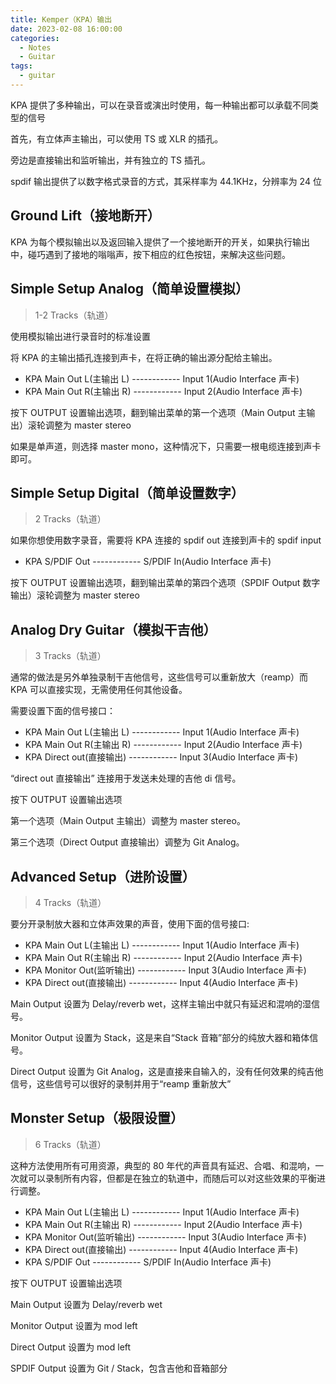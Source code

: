 ```yaml
---
title: Kemper（KPA）输出
date: 2023-02-08 16:00:00
categories:
  - Notes
  - Guitar
tags:
  - guitar
---
```


KPA 提供了多种输出，可以在录音或演出时使用，每一种输出都可以承载不同类型的信号

首先，有立体声主输出，可以使用 TS 或 XLR 的插孔。

<hairy-image style="max-width: 800px" src="https://pic.imgdb.cn/item/63e368dc4757feff333769b5.jpg" />

旁边是直接输出和监听输出，并有独立的 TS 插孔。

<hairy-image style="max-width: 800px" src="https://pic.imgdb.cn/item/63e3692c4757feff3337f980.jpg" />

spdif 输出提供了以数字格式录音的方式，其采样率为 44.1KHz，分辨率为 24 位

<hairy-image style="max-width: 800px" src="https://pic.imgdb.cn/item/63e369904757feff3338a841.jpg" />

## Ground Lift（接地断开）

KPA 为每个模拟输出以及返回输入提供了一个接地断开的开关，如果执行输出中，碰巧遇到了接地的嗡嗡声，按下相应的红色按钮，来解决这些问题。

<!-- more -->

<hairy-image style="max-width: 800px" src="https://pic.imgdb.cn/item/63e36a3d4757feff3339d0d3.jpg" />

## Simple Setup Analog（简单设置模拟）

> 1-2 Tracks（轨道）

使用模拟输出进行录音时的标准设置

<hairy-image style="max-width: 800px" src="https://pic.imgdb.cn/item/63e36aaa4757feff333a8e64.jpg" />

将 KPA 的主输出插孔连接到声卡，在将正确的输出源分配给主输出。

- KPA Main Out L(主输出 L) ------------ Input 1(Audio Interface 声卡)
- KPA Main Out R(主输出 R) ------------ Input 2(Audio Interface 声卡)

按下 OUTPUT 设置输出选项，翻到输出菜单的第一个选项（Main Output 主输出）滚轮调整为 master stereo

<hairy-image style="max-width: 800px" src="https://pic.imgdb.cn/item/63e36ca54757feff333e3647.jpg" />

如果是单声道，则选择 master mono，这种情况下，只需要一根电缆连接到声卡即可。

## Simple Setup Digital（简单设置数字）

> 2 Tracks（轨道）

如果你想使用数字录音，需要将 KPA 连接的 spdif out 连接到声卡的 spdif input

- KPA S/PDIF Out ------------ S/PDIF In(Audio Interface 声卡)

按下 OUTPUT 设置输出选项，翻到输出菜单的第四个选项（SPDIF Output 数字输出）滚轮调整为 master stereo

<hairy-image style="max-width: 800px" src="https://pic.imgdb.cn/item/63e36ebe4757feff3341fc07.jpg" />

## Analog Dry Guitar（模拟干吉他）

> 3 Tracks（轨道）

通常的做法是另外单独录制干吉他信号，这些信号可以重新放大（reamp）而 KPA 可以直接实现，无需使用任何其他设备。

需要设置下面的信号接口：

- KPA Main Out L(主输出 L) ------------ Input 1(Audio Interface 声卡)
- KPA Main Out R(主输出 R) ------------ Input 2(Audio Interface 声卡)
- KPA Direct out(直接输出) ------------ Input 3(Audio Interface 声卡)

“direct out 直接输出” 连接用于发送未处理的吉他 di 信号。

按下 OUTPUT 设置输出选项

<hairy-image style="max-width: 800px" src="https://pic.imgdb.cn/item/63e374c64757feff334dcd32.jpg" />

第一个选项（Main Output 主输出）调整为 master stereo。

第三个选项（Direct Output 直接输出）调整为 Git Analog。

## Advanced Setup（进阶设置）

> 4 Tracks（轨道）

要分开录制放大器和立体声效果的声音，使用下面的信号接口:

- KPA Main Out L(主输出 L)  ------------ Input 1(Audio Interface 声卡)
- KPA Main Out R(主输出 R)  ------------ Input 2(Audio Interface 声卡)
- KPA Monitor Out(监听输出) ------------ Input 3(Audio Interface 声卡)
- KPA Direct out(直接输出)  ------------ Input 4(Audio Interface 声卡)

Main Output 设置为 Delay/reverb wet，这样主输出中就只有延迟和混响的湿信号。

Monitor Output 设置为 Stack，这是来自“Stack 音箱”部分的纯放大器和箱体信号。

Direct Output 设置为 Git Analog，这是直接来自输入的，没有任何效果的纯吉他信号，这些信号可以很好的录制并用于“reamp 重新放大”

## Monster Setup（极限设置）

> 6 Tracks（轨道）

这种方法使用所有可用资源，典型的 80 年代的声音具有延迟、合唱、和混响，一次就可以录制所有内容，但都是在独立的轨道中，而随后可以对这些效果的平衡进行调整。

- KPA Main Out L(主输出 L)  ------------ Input 1(Audio Interface 声卡)
- KPA Main Out R(主输出 R)  ------------ Input 2(Audio Interface 声卡)
- KPA Monitor Out(监听输出) ------------ Input 3(Audio Interface 声卡)
- KPA Direct out(直接输出)  ------------ Input 4(Audio Interface 声卡)
- KPA S/PDIF Out  ------------ S/PDIF In(Audio Interface 声卡)

按下 OUTPUT 设置输出选项

<hairy-image style="max-width: 1200px" src="https://pic.imgdb.cn/item/63e3746c4757feff334d18dd.jpg" />

Main Output 设置为 Delay/reverb wet

Monitor Output 设置为 mod left

Direct Output 设置为 mod left

SPDIF Output 设置为 Git / Stack，包含吉他和音箱部分
